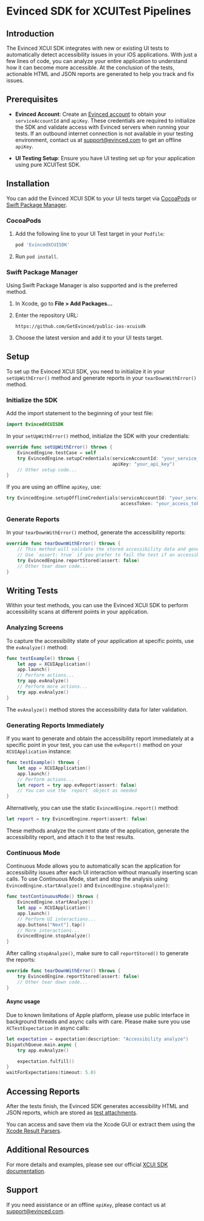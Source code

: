 # Evinced SDK for XCUITest Pipelines

## Introduction

The Evinced XCUI SDK integrates with new or existing UI tests to automatically detect accessibility issues in your iOS applications. With just a few lines of code, you can analyze your entire application to understand how it can become more accessible. At the conclusion of the tests, actionable HTML and JSON reports are generated to help you track and fix issues.

## Prerequisites

- **Evinced Account**: Create an [Evinced account](https://hub.evinced.com/login) to obtain your `serviceAccountId` and `apiKey`. These credentials are required to initialize the SDK and validate access with Evinced servers when running your tests. If an outbound internet connection is not available in your testing environment, contact us at [support@evinced.com](mailto:support@evinced.com) to get an offline `apiKey`.

- **UI Testing Setup**: Ensure you have UI testing set up for your application using pure XCUITest SDK.

## Installation

You can add the Evinced XCUI SDK to your UI tests target via [CocoaPods](https://cocoapods.org/) or [Swift Package Manager](https://swift.org/package-manager/).

### CocoaPods

1. Add the following line to your UI Test target in your `Podfile`:

   ```ruby
   pod 'EvincedXCUISDK'
   ```

2. Run `pod install`.

### Swift Package Manager

Using Swift Package Manager is also supported and is the preferred method.

1. In Xcode, go to **File > Add Packages...**

2. Enter the repository URL:

   ```
   https://github.com/GetEvinced/public-ios-xcuisdk
   ```

3. Choose the latest version and add it to your UI tests target.

## Setup

To set up the Evinced XCUI SDK, you need to initialize it in your `setUpWithError()` method and generate reports in your `tearDownWithError()` method.

### Initialize the SDK

Add the import statement to the beginning of your test file:

```swift
import EvincedXCUISDK
```

In your `setUpWithError()` method, initialize the SDK with your credentials:

```swift
override func setUpWithError() throws {
    EvincedEngine.testCase = self
    try EvincedEngine.setupCredentials(serviceAccountId: "your_service_account_id",
                                       apiKey: "your_api_key")
    // Other setup code...
}
```

If you are using an offline `apiKey`, use:

```swift
try EvincedEngine.setupOfflineCredentials(serviceAccountId: "your_service_account_id",
                                          accessToken: "your_access_token")
```

### Generate Reports

In your `tearDownWithError()` method, generate the accessibility reports:

```swift
override func tearDownWithError() throws {
    // This method will validate the stored accessibility data and generate an HTML report without failing the test.
    // Use `assert: true` if you prefer to fail the test if an accessibility issue is found.
    try EvincedEngine.reportStored(assert: false)
    // Other tear down code...
}
```

## Writing Tests

Within your test methods, you can use the Evinced XCUI SDK to perform accessibility scans at different points in your application.

### Analyzing Screens

To capture the accessibility state of your application at specific points, use the `evAnalyze()` method:

```swift
func testExample() throws {
    let app = XCUIApplication()
    app.launch()
    // Perform actions...
    try app.evAnalyze()
    // Perform more actions...
    try app.evAnalyze()
}
```

The `evAnalyze()` method stores the accessibility data for later validation.

### Generating Reports Immediately

If you want to generate and obtain the accessibility report immediately at a specific point in your test, you can use the `evReport()` method on your `XCUIApplication` instance:

```swift
func testExample() throws {
    let app = XCUIApplication()
    app.launch()
    // Perform actions...
    let report = try app.evReport(assert: false)
    // You can use the `report` object as needed
}
```

Alternatively, you can use the static `EvincedEngine.report()` method:

```swift
let report = try EvincedEngine.report(assert: false)
```

These methods analyze the current state of the application, generate the accessibility report, and attach it to the test results.

### Continuous Mode

Continuous Mode allows you to automatically scan the application for accessibility issues after each UI interaction without manually inserting scan calls. To use Continuous Mode, start and stop the analysis using `EvincedEngine.startAnalyze()` and `EvincedEngine.stopAnalyze()`:

```swift
func testContinuousMode() throws {
    EvincedEngine.startAnalyze()
    let app = XCUIApplication()
    app.launch()
    // Perform UI interactions...
    app.buttons["Next"].tap()
    // More interactions...
    EvincedEngine.stopAnalyze()
}
```

After calling `stopAnalyze()`, make sure to call `reportStored()` to generate the reports:

```swift
override func tearDownWithError() throws {
    try EvincedEngine.reportStored(assert: false)
    // Other tear down code...
}
```

#### Async usage

Due to known limitations of Apple platform, please use public interface in background threads and async calls with care. Please make sure you use `XCTestExpectation` in async calls:

```swift
let expectation = expectation(description: "Accessibility analyze")
DispatchQueue.main.async {
    try app.evAnalyze()

    expectation.fulfill()
}
waitForExpectations(timeout: 5.0)
```

## Accessing Reports

After the tests finish, the Evinced SDK generates accessibility HTML and JSON reports, which are stored as [test attachments](https://developer.apple.com/documentation/xctest/activities_and_attachments/adding_attachments_to_tests_activities_and_issues).

You can access and save them via the Xcode GUI or extract them using the [Xcode Result Parsers](https://developer.evinced.com/sdks-for-mobile-apps/xcui-sdk#xcoderesultparsers).

## Additional Resources

For more details and examples, please see our official [XCUI SDK documentation](https://developer.evinced.com/sdks-for-mobile-apps/xcuitest-sdk).

## Support

If you need assistance or an offline `apiKey`, please contact us at [support@evinced.com](mailto:support@evinced.com).